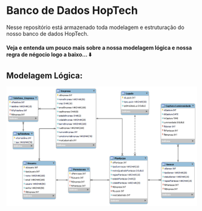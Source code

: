 # Banco de Dados HopTech
Nesse repositório está armazenado toda modelagem e estruturação do nosso banco de dados HopTech.

#### Veja e entenda um pouco mais sobre a nossa modelagem lógica e nossa regra de négocio logo a baixo... ⬇️

## Modelagem Lógica:
<img src="DER-Hop_tech.png" alt="Diagrama de entidade e relacionamento">